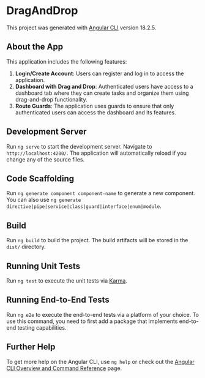 # DragAndDrop

This project was generated with [Angular CLI](https://github.com/angular/angular-cli) version 18.2.5.

## About the App

This application includes the following features:

1. **Login/Create Account**: Users can register and log in to access the application.
2. **Dashboard with Drag and Drop**: Authenticated users have access to a dashboard tab where they can create tasks and organize them using drag-and-drop functionality.
3. **Route Guards**: The application uses guards to ensure that only authenticated users can access the dashboard and its features.

## Development Server

Run `ng serve` to start the development server. Navigate to `http://localhost:4200/`. The application will automatically reload if you change any of the source files.

## Code Scaffolding

Run `ng generate component component-name` to generate a new component. You can also use `ng generate directive|pipe|service|class|guard|interface|enum|module`.

## Build

Run `ng build` to build the project. The build artifacts will be stored in the `dist/` directory.

## Running Unit Tests

Run `ng test` to execute the unit tests via [Karma](https://karma-runner.github.io).

## Running End-to-End Tests

Run `ng e2e` to execute the end-to-end tests via a platform of your choice. To use this command, you need to first add a package that implements end-to-end testing capabilities.

## Further Help

To get more help on the Angular CLI, use `ng help` or check out the [Angular CLI Overview and Command Reference](https://angular.dev/tools/cli) page.
